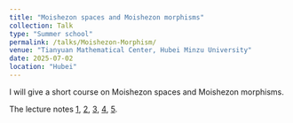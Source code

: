 ```yaml
---
title: "Moishezon spaces and Moishezon morphisms"
collection: Talk
type: "Summer school"
permalink: /talks/Moishezon-Morphism/
venue: "Tianyuan Mathematical Center, Hubei Minzu University"
date: 2025-07-02
location: "Hubei"
---
```


I will give a short course on Moishezon spaces and Moishezon morphisms.

The lecture notes [1](https://yilimath.github.io/files/Birational/Moishezon/Moishezon1.pdf), [2](https://yilimath.github.io/files/Birational/Moishezon/Moishezon2.pdf), [3](https://yilimath.github.io/files/Birational/Moishezon/Moishezon3.pdf), [4](https://yilimath.github.io/files/Birational/Moishezon/Moishezon4.pdf), [5](https://yilimath.github.io/files/Birational/Moishezon/Moishezon5.pdf). 